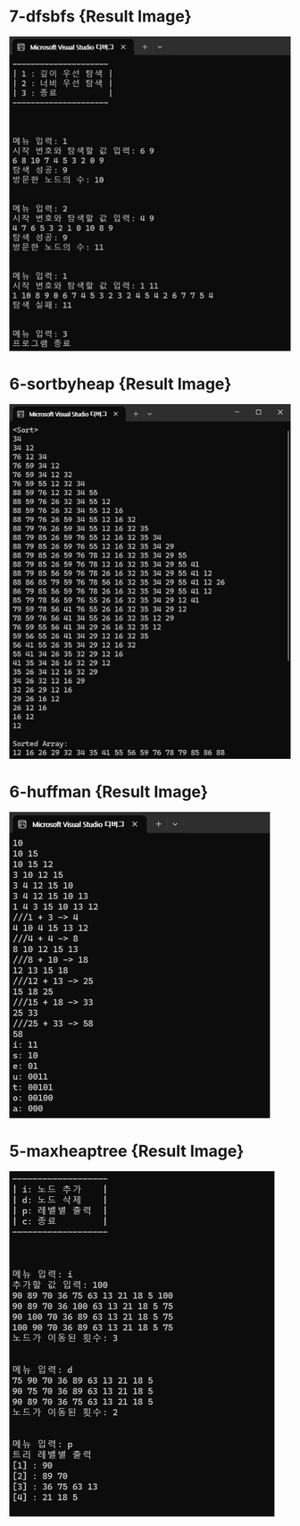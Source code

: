 # 7-dfsbfs {Result Image}
![.](7-dfsbfs.jpg)
#  6-sortbyheap {Result Image}
![.]( 6-sortbyheap.jpg)
# 6-huffman {Result Image}
![.](6-huffman.jpg)
# 5-maxheaptree {Result Image}
![.](5-maxheaptree.jpg)

